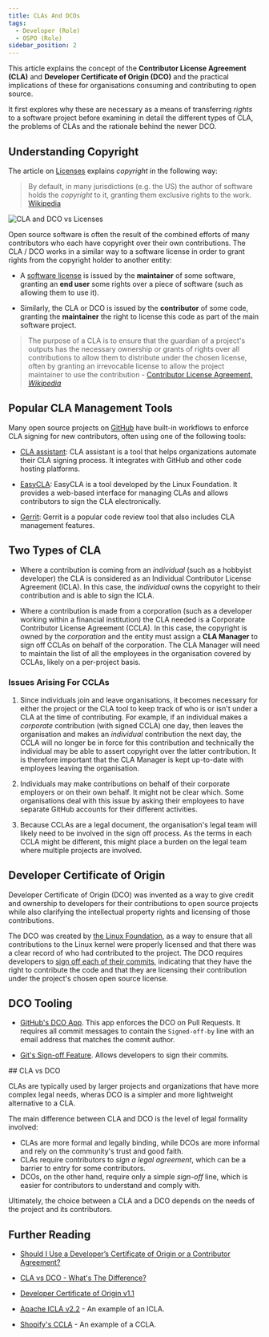 ```yaml
---
title: CLAs And DCOs
tags: 
  - Developer (Role)
  - OSPO (Role)
sidebar_position: 2
---
```


This article explains the concept of the **Contributor License Agreement (CLA)** and **Developer Certificate of Origin (DCO)** and the practical implications of these for organisations consuming and contributing to open source.

It first explores why these are necessary as a means of transferring _rights_ to a software project before examining in detail the different types of CLA, the problems of CLAs and the rationale behind the newer DCO.

## Understanding Copyright

The article on [Licenses](Licenses) explains _copyright_ in the following way:

> By default, in many jurisdictions (e.g. the US) the author of software holds the _copyright_ to it, granting them exclusive rights to the work. [Wikipedia](https://en.wikipedia.org/wiki/Copyright)

![CLA and DCO vs Licenses](/img/bok/cla-dco.png)

Open source software is often the result of the combined efforts of many contributors who each have copyright over their own contributions.  The CLA / DCO works in a similar way to a software license in order to grant rights from the copyright holder to another entity:

- A [software license](Licenses) is issued by the **maintainer** of some software, granting an **end user** some rights over a piece of software (such as allowing them to use it).

- Similarly, the CLA or DCO is issued by the **contributor** of some code, granting the **maintainer** the right to license this code as part of the main software project.

> The purpose of a CLA is to ensure that the guardian of a project's outputs has the necessary ownership or grants of rights over all contributions to allow them to distribute under the chosen license, often by granting an irrevocable license to allow the project maintainer to use the contribution - [Contributor License Agreement, _Wikipedia_](https://en.wikipedia.org/wiki/Contributor_License_Agreement)

## Popular CLA Management Tools

Many open source projects on [GitHub](https://github.com) have built-in workflows to enforce CLA signing for new contributors, often using one of the following tools:

- [CLA assistant](https://cla-assistant.io): CLA assistant is a tool that helps organizations automate their CLA signing process. It integrates with GitHub and other code hosting platforms.

- [EasyCLA](https://easycla.lfx.linuxfoundation.org): EasyCLA is a tool developed by the Linux Foundation. It provides a web-based interface for managing CLAs and allows contributors to sign the CLA electronically.

- [Gerrit](https://www.gerritcodereview.com): Gerrit is a popular code review tool that also includes CLA management features. 

## Two Types of CLA

- Where a contribution is coming from an _individual_ (such as a hobbyist developer) the CLA is considered as an Individual Contributor License Agreement (ICLA).  In this case, the _individual_ owns the copyright to their contribution and is able to sign the ICLA.

- Where a contribution is made from a corporation (such as a developer working within a financial institution) the CLA needed is a Corporate Contributor License Agreement (CCLA).  In this case, the copyright is owned by the _corporation_ and the entity must assign a **CLA Manager** to sign off CCLAs on behalf of the corporation.  The CLA Manager will need to maintain the list of all the employees in the organisation covered by CCLAs, likely on a per-project basis.

### Issues Arising For CCLAs

1.  Since individuals join and leave organisations, it becomes necessary for either the project or the CLA tool to keep track of who is or isn't under a CLA at the time of contributing.  For example, if an individual makes a _corporate_ contribution (with signed CCLA) one day, then leaves the organisation and makes an _individual_ contribution the next day, the CCLA will no longer be in force for this contribution and technically the individual may be able to assert copyright over the latter contribution.  It is therefore important that the CLA Manager is kept up-to-date with employees leaving the organisation.

2.  Individuals may make contributions on behalf of their corporate employers or on their own behalf.  It might not be clear which.   Some organisations deal with this issue by asking their employees to have separate GitHub accounts for their different activities.

3.  Because CCLAs are a legal document, the organisation's legal team will likely need to be involved in the sign off process.  As the terms in each CCLA might be different, this might place a burden on the legal team where multiple projects are involved.

## Developer Certificate of Origin

Developer Certificate of Origin (DCO) was invented as a way to give credit and ownership to developers for their contributions to open source projects while also clarifying the intellectual property rights and licensing of those contributions.

The DCO was created by [the Linux Foundation](https://linuxfoundation.org), as a way to ensure that all contributions to the Linux kernel were properly licensed and that there was a clear record of who had contributed to the project. The DCO requires developers to [sign off each of their commits](https://developercertificate.org), indicating that they have the right to contribute the code and that they are licensing their contribution under the project's chosen open source license.

## DCO Tooling

 - [GitHub's DCO App](https://github.com/apps/dco). This app enforces the DCO on Pull Requests. It requires all commit messages to contain the `Signed-off-by` line with an email address that matches the commit author.
 
 - [Git's Sign-off Feature](https://git-scm.com/docs/git-commit#Documentation/git-commit.txt---signoff). Allows developers to sign their commits.
 
## CLA vs DCO

CLAs are typically used by larger projects and organizations that have more complex legal needs, wheras DCO is a simpler and more lightweight alternative to a CLA. 

The main difference between CLA and DCO is the level of legal formality involved:

- CLAs are more formal and legally binding, while DCOs are more informal and rely on the community's trust and good faith. 
- CLAs require contributors to _sign a legal agreement_, which can be a barrier to entry for some contributors. 
- DCOs, on the other hand, require only a simple _sign-off_ line, which is easier for contributors to understand and comply with. 

Ultimately, the choice between a CLA and a DCO depends on the needs of the project and its contributors. 

## Further Reading

- [Should I Use a Developer’s Certificate of Origin or a Contributor Agreement?](https://www.linkedin.com/pulse/should-i-use-developers-certificate-origin-agreement-vershov-downing/)

- [CLA vs DCO - What's The Difference?](https://opensource.com/article/18/3/cla-vs-dco-whats-difference)

- [Developer Certificate of Origin v1.1](https://developercertificate.org)

- [Apache ICLA v2.2](https://www.apache.org/licenses/icla.pdf) - An example of an ICLA.

- [Shopify's CCLA](https://cla.shopify.com/corporate-cla) - An example of a CCLA.

